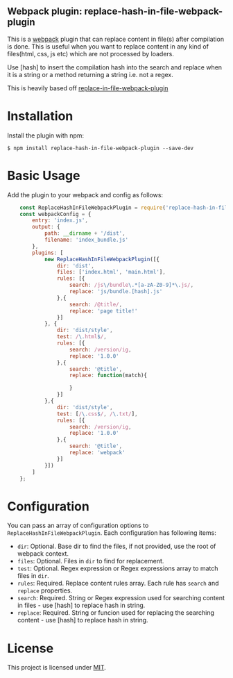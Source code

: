 ## Webpack plugin: replace-hash-in-file-webpack-plugin

This is a [webpack](http://webpack.github.io/) plugin that can replace content in file(s) after compilation is done. This is useful when you want to replace content in any kind of files(html, css, js etc) which are not processed by loaders.

Use \[hash] to insert the compilation hash into the search and replace when it is a string or a method returning a string i.e. not a regex.

This is heavily based off [replace-in-file-webpack-plugin](https://github.com/oyslin/replace-in-file-webpack-plugin)

Installation
============
Install the plugin with npm:
```shell
$ npm install replace-hash-in-file-webpack-plugin --save-dev
```

Basic Usage
===========
Add the plugin to your webpack and config as follows:

```javascript
    const ReplaceHashInFileWebpackPlugin = require('replace-hash-in-file-webpack-plugin');
    const webpackConfig = {
        entry: 'index.js',
        output: {
            path: __dirname + '/dist',
            filename: 'index_bundle.js'
        },
        plugins: [
            new ReplaceHashInFileWebpackPlugin([{
                dir: 'dist',
                files: ['index.html', 'main.html'],
                rules: [{
                    search: /js\/bundle\.*[a-zA-Z0-9]*\.js/,
                    replace: 'js/bundle.[hash].js'
                },{
                    search: /@title/,
                    replace: 'page title!'
                }]
            }, {
                dir: 'dist/style',
                test: /\.html$/,
                rules: [{
                    search: /version/ig,
                    replace: '1.0.0'
                },{
                    search: '@title',
                    replace: function(match){

                    }
                }]
            },{
                dir: 'dist/style',
                test: [/\.css$/, /\.txt/],
                rules: [{
                    search: /version/ig,
                    replace: '1.0.0'
                },{
                    search: '@title',
                    replace: 'webpack'
                }]
            }])
        ]
    };
```

Configuration
=============

You can pass an array of configuration options to `ReplaceHashInFileWebpackPlugin`. Each configuration has following items:

- `dir`: Optional. Base dir to find the files, if not provided, use the root of webpack context.
- `files`: Optional. Files in `dir` to find for replacement.
- `test`: Optional. Regex expression or Regex expressions array to match files in `dir`.
- `rules`: Required. Replace content rules array. Each rule has `search` and `replace` properties.
- `search`: Required. String or Regex expression used for searching content in files - use \[hash] to replace hash in string.
- `replace`: Required. String or funcion used for replacing the searching content - use \[hash] to replace hash in string.

# License

This project is licensed under [MIT](https://github.com/oyslin/replace-hash-in-file-webpack-plugin/blob/master/LICENSE).

